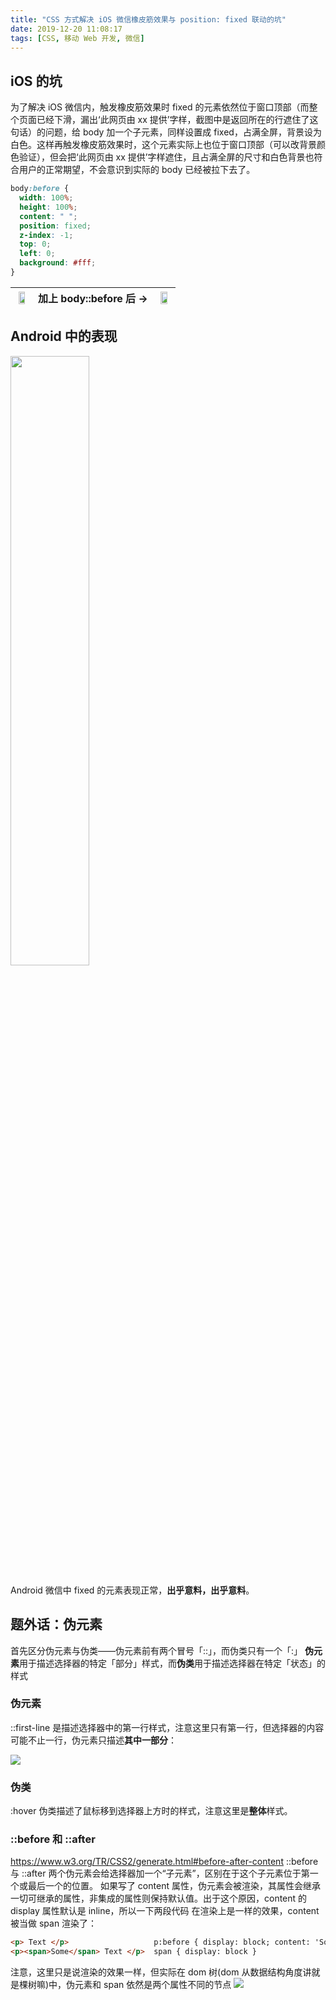 ```yaml
---
title: "CSS 方式解决 iOS 微信橡皮筋效果与 position: fixed 联动的坑"
date: 2019-12-20 11:08:17
tags: [CSS, 移动 Web 开发, 微信]
---
```


## iOS 的坑

为了解决 iOS 微信内，触发橡皮筋效果时 fixed 的元素依然位于窗口顶部（而整个页面已经下滑，漏出‘此网页由 xx 提供’字样，截图中是返回所在的行遮住了这句话）的问题，给 body 加一个子元素，同样设置成 fixed，占满全屏，背景设为白色。这样再触发橡皮筋效果时，这个元素实际上也位于窗口顶部（可以改背景颜色验证），但会把‘此网页由 xx 提供’字样遮住，且占满全屏的尺寸和白色背景也符合用户的正常期望，不会意识到实际的 body 已经被拉下去了。

```css
body:before {
  width: 100%;
  height: 100%;
  content: " ";
  position: fixed;
  z-index: -1;
  top: 0;
  left: 0;
  background: #fff;
}
```

| <img src='/blog/images/CSS-方式解决-iOS-微信橡皮筋效果与-position-fixed-联动的坑1_meitu_1.jpg' style='width: 70%'/> | 加上 body::before 后 -> | <img src='/blog/images/CSS-方式解决-iOS-微信橡皮筋效果与-position-fixed-联动的坑2_meitu_2.jpg' style='width: 76%'/> |
| -------------------------------------------------------------------------------------------------------------- | ----------------------- | -------------------------------------------------------------------------------------------------------------- |


## Android 中的表现

<img src="/blog/images/CSS-方式解决-iOS-微信橡皮筋效果与-position-fixed-联动的坑3_meitu_3.jpg" style="width: 50%"/>

Android 微信中 fixed 的元素表现正常，**出乎意料，出乎意料**。

## 题外话：伪元素

首先区分伪元素与伪类——伪元素前有两个冒号「::」，而伪类只有一个「:」
**伪元素**用于描述选择器的特定「部分」样式，而**伪类**用于描述选择器在特定「状态」的样式

### 伪元素

::first-line 是描述选择器中的第一行样式，注意这里只有第一行，但选择器的内容可能不止一行，伪元素只描述**其中一部分**：

![](/blog/images/CSS-方式解决-iOS-微信橡皮筋效果与-position-fixed-联动的坑4.png)

### 伪类

:hover 伪类描述了鼠标移到选择器上方时的样式，注意这里是**整体**样式。

### ::before 和 ::after
https://www.w3.org/TR/CSS2/generate.html#before-after-content
::before 与 ::after 两个伪元素会给选择器加一个“子元素”，区别在于这个子元素位于第一个或最后一个的位置。
如果写了 content 属性，伪元素会被渲染，其属性会继承一切可继承的属性，非集成的属性则保持默认值。出于这个原因，content 的 display 属性默认是 inline，所以一下两段代码 在渲染上是一样的效果，content 被当做 span 渲染了：
```html
<p> Text </p>                   p:before { display: block; content: 'Some'; }
<p><span>Some</span> Text </p>  span { display: block }
```

注意，这里只是说渲染的效果一样，但实际在 dom 树(dom 从数据结构角度讲就是棵树嘛)中，伪元素和 span 依然是两个属性不同的节点
![](/blog/images/CSS-方式解决-iOS-微信橡皮筋效果与-position-fixed-联动的坑5.png)